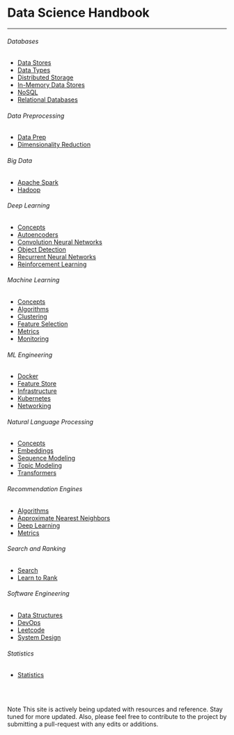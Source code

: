 # Data Science Handbook 
_________

###### Databases
* [Data Stores](book/databases/datastores.md)
* [Data Types](book/databases/datatypes.md)
* [Distributed Storage](book/databases/distributed.md)
* [In-Memory Data Stores](book/databases/inmemory.md)
* [NoSQL](book/databases/nosql.md)
* [Relational Databases](book/databases/relational.md)

###### Data Preprocessing
* [Data Prep](book/data-preprocessing/prep.md)
* [Dimensionality Reduction](book/data-preprocessing/dimensionality-reduction.md)
  
###### Big Data
* [Apache Spark](book/big-data/spark.md)
* [Hadoop](book/big-data/hadoop.md)

###### Deep Learning
* [Concepts](book/deep-learning/concepts.md)
* [Autoencoders](book/deep-learning/autoencoders.md)
* [Convolution Neural Networks](book/deep-learning/cnn.md)
* [Object Detection](book/deep-learning/objectdetection.md)
* [Recurrent Neural Networks](book/deep-learning/rnn.md)
* [Reinforcement Learning](book/deep-learning/rl.md)

###### Machine Learning
* [Concepts](book/machine-learning/concepts.md)
* [Algorithms](book/machine-learning/algorithms.md)
* [Clustering](book/machine-learning/clustering.md)
* [Feature Selection](book/machine-learning/feature-selection.md)
* [Metrics](book/machine-learning/metrics.md)
* [Monitoring](book/machine-learning/monitor.md)

###### ML Engineering 
* [Docker](book/ml-engineering/docker.md)
* [Feature Store](book/ml-engineering/featurestore.md)
* [Infrastructure](book/ml-engineering/infrastructure.md)
* [Kubernetes](book/ml-engineering/kubernetes.md)
* [Networking](book/ml-engineering/networking.md)

###### Natural Language Processing
* [Concepts](book/nlp/concepts.md)
* [Embeddings](book/nlp/embeddings.md)
* [Sequence Modeling](book/nlp/sequence.md)
* [Topic Modeling](book/nlp/topicmodeling.md)
* [Transformers](book/nlp/transformers.md) 

###### Recommendation Engines 
* [Algorithms](book/recommendation-engines/algorithms.md)
* [Approximate Nearest Neighbors](book/recommendation-engines/ann.md)
* [Deep Learning](book/recommendation-engines/dnn.md)
* [Metrics](book/recommendation-engines/metrics.md)

###### Search and Ranking
* [Search](book/search-ranking/search.md)
* [Learn to Rank](book/search-ranking/learntorank.md)

###### Software Engineering
* [Data Structures](book/software-engineering/structures.md) 
* [DevOps](book/software-engineering/devops.md) 
* [Leetcode](book/software-engineering/code.md) 
* [System Design](book/software-engineering/systemdesign.md)

###### Statistics 
* [Statistics](book/statistics/concepts.md)

<br>
</br>

<span class="label label-success">Note</span>
This site is actively being updated with resources and reference. Stay tuned
for more updated. Also, please feel free to contribute to the project by
submitting a pull-request with any edits or additions. 










